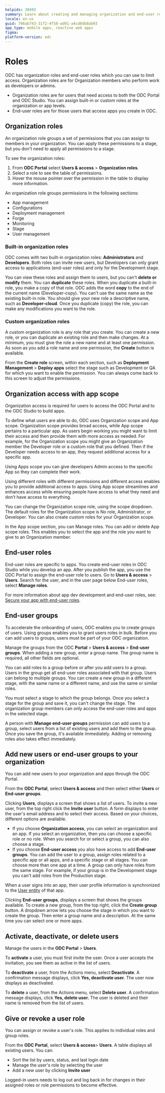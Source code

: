```yaml
---
helpids: 30493
summary: Learn about creating and managing organization and end-user roles
locale: en-us
guid: 766ab743-31f2-4f58-ad91-a4cd0db8ab93
app_type: mobile apps, reactive web apps
figma:
platform-version: odc
---
```


# Roles

ODC has organization roles and end-user roles which you can use to limit access. Organization roles are for Organization members who perform work as developers or admins.

* Organization roles are for users that need access to both the ODC Portal and ODC Studio. You can assign built-in or custom roles at the organization or app levels.
* End-user roles are for those users that access apps you create in ODC.

## Organization roles

An organization role groups a set of permissions that you can assign to members in your organization. You can apply these permissions to a stage, but you don't need to apply all permissions to a stage.

To see the organization roles:

1. From **ODC Portal** select **Users & access** > **Organization roles**.
1. Select a role to see the table of permissions.
1. Hover the mouse pointer over the permission in the table to display more information.

An organization role groups permissions in the following sections:

* App management
* Configurations
* Deployment management
* Forge
* Monitoring
* Stage
* User management

### Built-in organization roles

ODC comes with two built-in organization roles: **Administrators** and **Developers**. Both roles can invite new users, but Developers can only grant access to applications (end-user roles) and only for the Development stage.

You can view these roles and assign them to users, but you can't **delete or modify** them. You can **duplicate** these roles. When you duplicate a built-in role, you make a copy of that role. ODC adds the word **copy** to the end of the current name (Developer-copy). You can't use the same name as the existing built-in role. You should give your new role a descriptive name, such as **Developer-cloud**. Once you duplicate (copy) the role, you can make any modifications you want to the role.

### Custom organization roles

A custom organization role is any role that you create. You can create a new role, or you can duplicate an existing role and then make changes. At a minimum, you must give the role a new name and at least one permission. As soon as you add a role name and one permission, the **Create** button is available.

From the **Create role** screen, within each section, such as **Deployment Management** > **Deploy apps** select the stage such as Development or QA for which you want to enable the permission. You can always come back to this screen to adjust the permissions.

## Organization access with app scope

Organization access is required for users to access the ODC Portal and to the ODC Studio to build apps.

To define what users are able to do, ODC uses Organization scope and App scope. Organization scope provides broad access, while App scope pertains to a particular app. As users begin working you might want to limit their access and then provide them with more access as needed. For example, for the Organization scope you might give an Organization member the Developer role or a custom role that you defined. Then if the Developer needs access to an app, they request additional access for a specific app.

Using Apps scope you can give developers Admin access to the specific App so they can complete their work.

Using different roles with different permissions and different access enables you to provide additional access to apps. Using App scope streamlines and enhances access while ensuring people have access to what they need and don’t have access to everything.

You can change the Organization scope role, using the scope dropdown. The default roles for the Organization scope is No role, Administrator, or Developer. You can also create custom roles for your Organization scope.

In the App scope section, you can Manage roles. You can add or delete App scope roles. This enables you to select the app and the role you want to give to an Organization member.

## End-user roles

End-user roles are specific to apps. You create end-user roles in ODC Studio while you develop an app. After you publish the app, you use the ODC Portal to assign the end-user role to users. Go to **Users & access** > **Users**. Search for the user, and in the user page below End-user roles, select **Manage roles**.

For more information about app dev development and end-user roles, see: [Secure your app with end-user roles](secure-app-with-roles.md).

## End-user groups

To accelerate the onboarding of users, ODC enables you to create groups of users. Using groups enables you to grant users roles in bulk. Before you can add users to groups, users must be part of your ODC organization.

Manage the groups from the ODC **Portal** > **Users & access** > **End-user groups**. When adding a new group, enter a group name. The group name is required, all other fields are optional.

You can add roles to a group before or after you add users to a group. Users in the group get all end-user roles associated with that group. Users can belong to multiple groups. You can create a new group in a different stage, with the same name or a different name, and use the same or similar roles.

You must select a stage to which the group belongs. Once you select a stage for the group and save it, you can't change the stage. The organization group members can only access the end-user roles and apps in the selected stage.

A person with **Manage end-user groups** permission can add users to a group, select users from a list of existing users and add them to the group. Once you save the group, it's available immediately. Adding or removing roles also takes effect immediately.

## Add new users or end-user groups to your organization

You can add new users to your organization and apps through the ODC Portal.

From the **ODC Portal**, select **Users & access** and then select either **Users** or **End-user groups**.

Clicking **Users**, displays a screen that shows a list of users. To invite a new user, from the top right click the **Invite user** button. A form displays to enter the user's email address and to select their access. Based on your choices, different options are available.

* If you choose **Organization access**, you can select an organization and an app. If you select an organization, then you can choose a specific role or no role. When you search for or select a group, you can also choose a stage.
* If you choose **End-user access** you also have access to add **End-user groups**. You can add the user to a group, assign roles related to a specific app or all apps, and a specific stage or all stages. You can choose more than one app at a time. A group can only have roles from the same stage. For example, if your group is in the Development stage you can't add roles from the Production stage.

<div class="info" markdown="1">

When a user signs into an app, their user profile information is synchronized to the [User entity](../reference/system-actions/user.md#user-1) of that app.

</div>

 Clicking **End-user groups**, displays a screen that shows the groups available. To create a new group, from the top right, click the **Create group** button. A dropdown arrow lets you choose the stage in which you want to create the group. Then enter a group name and a description. At the same time you can select one or more apps.

## Activate, deactivate, or delete users

Manage the users in the **ODC Portal** > **Users**.

To **activate** a user, you must first invite the user. Once a user accepts the invitation, you see them as active in the list of users.

To **deactivate** a user, from the Actions menu, select **Deactivate**. A confirmation message displays, click **Yes, deactivate user.** The user now displays as deactivated.

To **delete** a user, from the Actions menu, select **Delete user**. A confirmation message displays, click **Yes, delete user.** The user is deleted and their name is removed from the list of users.

## Give or revoke a user role

You can assign or revoke a user's role. This applies to individual roles and group roles.

From the **ODC Portal**, select **Users & access**> **Users**. A table displays all existing users. You can:

* Sort the list by users, status, and last login date
* Manage the user's role by selecting the user
* Add a new user by clicking **Invite user**

<div class="info" markdown="1">

Logged-in users needs to log out and log back in for changes in their assigned roles or role permissions to become effective.

</div>

